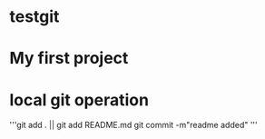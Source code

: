 # testgit
# My first project

# local git operation
'''git add . || git add README.md
   git commit -m"readme added"
'''


